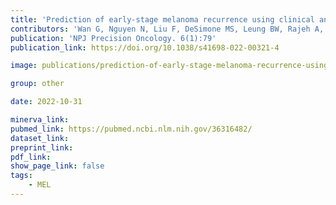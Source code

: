 ```yaml
---
title: 'Prediction of early-stage melanoma recurrence using clinical and histopathologic features.'
contributors: 'Wan G, Nguyen N, Liu F, DeSimone MS, Leung BW, Rajeh A, Collier MR, Choi MS, Amadife M, Tang K, Zhang S, Phillipps JS, Jairath R, Alexander NA, Hua Y, Jiao M, Chen W, Ho D, Duey S, Németh IB, Marko-Varga G, Valdés JG, Liu D, Boland GM, Gusev A, Sorger PK, Yu KH, Semenov YR. (2022).'
publication: 'NPJ Precision Oncology. 6(1):79'
publication_link: https://doi.org/10.1038/s41698-022-00321-4

image: publications/prediction-of-early-stage-melanoma-recurrence-using-clinical-and-histopathologic-features.jpg

group: other

date: 2022-10-31

minerva_link:
pubmed_link: https://pubmed.ncbi.nlm.nih.gov/36316482/
dataset_link:
preprint_link:
pdf_link:
show_page_link: false
tags: 
    - MEL
---
```


